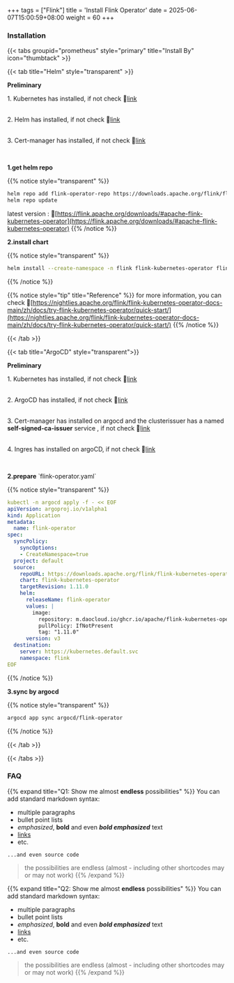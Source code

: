 +++
tags = ["Flink"]
title = 'Install Flink Operator'
date = 2025-06-07T15:00:59+08:00
weight = 60
+++



### Installation

{{< tabs groupid="prometheus" style="primary" title="Install By" icon="thumbtack" >}}

{{< tab title="Helm" style="transparent" >}}
  <p> <b>Preliminary </b></p>
  1. Kubernetes has installed, if not check 🔗<a href="/docs/argo/argo-cd/install_argocd/index.html" target="_blank">link</a> </p></br>
  2. Helm has installed, if not check 🔗<a href="/docs/argo/argo-cd/install_argocd/index.html" target="_blank">link</a> </p></br>
  3. Cert-manager has installed, if not check 🔗<a href="/docs/software/application/cert_manager/index.html" target="_blank">link</a> </p></br>

  <p> <b>1.get helm repo </b></p>

  {{% notice style="transparent" %}}
  ```bash
  helm repo add flink-operator-repo https://downloads.apache.org/flink/flink-kubernetes-operator-1.11.0/
  helm repo update
  ```
  latest version : 🔗[https://flink.apache.org/downloads/#apache-flink-kubernetes-operator](https://flink.apache.org/downloads/#apache-flink-kubernetes-operator)
  {{% /notice %}}

  <p> <b>2.install chart </b></p>

  {{% notice style="transparent" %}}
  ```bash
  helm install --create-namespace -n flink flink-kubernetes-operator flink-operator-repo/flink-kubernetes-operator --set image.repository=m.lab.zverse.space/ghcr.io/apache/flink-kubernetes-operator --set image.tag=1.11.0 --set webhook.create=false
  ```
  {{% /notice %}}

  {{% notice style="tip" title="Reference" %}} 
  for more information, you can check 🔗[https://nightlies.apache.org/flink/flink-kubernetes-operator-docs-main/zh/docs/try-flink-kubernetes-operator/quick-start/](https://nightlies.apache.org/flink/flink-kubernetes-operator-docs-main/zh/docs/try-flink-kubernetes-operator/quick-start/)
  {{% /notice %}}

{{< /tab >}}

{{< tab title="ArgoCD" style="transparent">}}
  <p> <b>Preliminary </b></p>
  1. Kubernetes has installed, if not check 🔗<a href="/docs/argo/argo-cd/install_argocd/index.html" target="_blank">link</a> </p></br>
  2. ArgoCD has installed, if not check 🔗<a href="/docs/argo/argo-cd/install_argocd/index.html" target="_blank">link</a> </p></br>
  3. Cert-manager has installed on argocd and the clusterissuer has a named <b>self-signed-ca-issuer</b> service , if not check 🔗<a href="/docs/software/application/cert_manager/index.html" target="_blank">link</a> </p></br>
  4. Ingres has installed on argoCD, if not check 🔗<a href="/docs/argo/argo-cd/install_argocd/index.html" target="_blank">link</a> </p></br>

  <p> <b>2.prepare</b> `flink-operator.yaml` </p>

  {{% notice style="transparent" %}}
  ```yaml
  kubectl -n argocd apply -f - << EOF
  apiVersion: argoproj.io/v1alpha1
  kind: Application
  metadata:
    name: flink-operator
  spec:
    syncPolicy:
      syncOptions:
      - CreateNamespace=true
    project: default
    source:
      repoURL: https://downloads.apache.org/flink/flink-kubernetes-operator-1.11.0
      chart: flink-kubernetes-operator
      targetRevision: 1.11.0
      helm:
        releaseName: flink-operator
        values: |
          image:
            repository: m.daocloud.io/ghcr.io/apache/flink-kubernetes-operator
            pullPolicy: IfNotPresent
            tag: "1.11.0"
        version: v3
    destination:
      server: https://kubernetes.default.svc
      namespace: flink
  EOF
  ```
  {{% /notice %}}

  <p> <b>3.sync by argocd</b></p>

  {{% notice style="transparent" %}}
  ```bash
  argocd app sync argocd/flink-operator
  ```
  {{% /notice %}}

{{< /tab >}}

{{< /tabs >}}



### FAQ

{{% expand title="Q1: Show me almost **endless** possibilities" %}}
You can add standard markdown syntax:

- multiple paragraphs
- bullet point lists
- _emphasized_, **bold** and even **_bold emphasized_** text
- [links](https://example.com)
- etc.

```plaintext
...and even source code
```

> the possibilities are endless (almost - including other shortcodes may or may not work)
{{% /expand %}}


{{% expand title="Q2: Show me almost **endless** possibilities" %}}
You can add standard markdown syntax:

- multiple paragraphs
- bullet point lists
- _emphasized_, **bold** and even **_bold emphasized_** text
- [links](https://example.com)
- etc.

```plaintext
...and even source code
```

> the possibilities are endless (almost - including other shortcodes may or may not work)
{{% /expand %}}